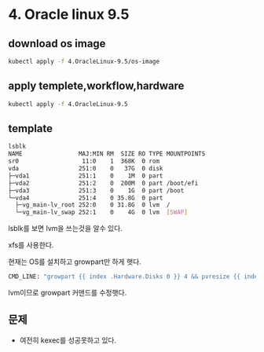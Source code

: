 # 4. Oracle linux 9.5

## download os image

```sh
kubectl apply -f 4.OracleLinux-9.5/os-image
```

## apply templete,workflow,hardware

```sh
kubectl apply -f 4.OracleLinux-9.5
```

## template

```sh
lsblk
NAME                MAJ:MIN RM  SIZE RO TYPE MOUNTPOINTS
sr0                  11:0    1  368K  0 rom
vda                 251:0    0   37G  0 disk
├─vda1              251:1    0    1M  0 part
├─vda2              251:2    0  200M  0 part /boot/efi
├─vda3              251:3    0    1G  0 part /boot
└─vda4              251:4    0 35.8G  0 part
  ├─vg_main-lv_root 252:0    0 31.8G  0 lvm  /
  └─vg_main-lv_swap 252:1    0    4G  0 lvm  [SWAP]
```

lsblk를 보면 lvm을 쓰는것을 알수 있다.

xfs를 사용한다.

현재는 OS를 설치하고 growpart만 하게 햇다.

```sh
CMD_LINE: "growpart {{ index .Hardware.Disks 0 }} 4 && pvresize {{ index .Hardware.Disks 0 }}4 && lvextend -r -l +100%FREE /dev/mapper/vg_main-lv_root"
```

lvm이므로 growpart 커맨드를 수정햇다.

## 문제

- 여전히 kexec를 성공못하고 있다.
